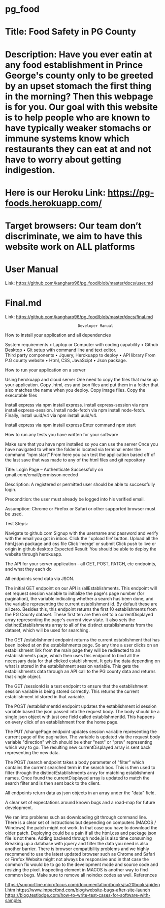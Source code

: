 # pg_food
# Title: Food Safety in PG County

# Description: Have you ever eatin at any food establishment in Prince George's county only to be greeted by an upset stomach the first thing in the morning? Then this webpage is for you. Our goal with this website is to help people who are known to have typically weaker stomachs or immune systems know which restaurants they can eat at and not have to worry about getting indigestion.

# Here is our Heroku Link: https://pg-foods.herokuapp.com/

# Target browsers: Our team don’t discriminate, we aim to have this website work on ALL platforms

# User Manual
Link: https://github.com/kangharo96/pg_food/blob/master/docs/user.md

# Final.md
Link: https://github.com/kangharo96/pg_food/blob/master/docs/final.md

                      				 Developer Manual

How to install your application and all dependencies

System requirements
•	 Laptop or Computer with coding capability
•	 Github Desktop
•	 Git setup with command line and text editor. 		
Third party components
•	Jquery, Herokuapp to deploy
•	API library From P.G county website
•	Html, CSS, JavaScipt
•	Json package.

How to run your application on a server

Using herokuapp and cloud server
One need to copy the files that make up your application.
Copy .html, css and json files and put them in a folder that also matches the name when you deploy.
Copy image files.
Copy the executable files

Install express via npm install express. install express-session via npm install express-session. Install node-fetch via npm install node-fetch. Finally, install uuid/v4 via npm install uuid/v4.

Install express via npm install express
Enter command npm start


How to run any tests you have written for your software

Make sure that you have npm installed so you can use the server
Once you have navigated to where the folder is located via terminal enter the command “npm start”
From here you can test the application based off of the last save that was made to any of the html files and git repository

Title: Login Page – Authenticate Successfully on gmail.com/email/permisson needed

Description: A registered or permitted user should be able to successfully login.

Precondition: the user must already be logged into his verified email.

Assumption: Chrome or Firefox or Safari or other supported browser must be used.

Test Steps:

Navigate to github.com
Signup with the username and password and verify with the email you got in inbox.
Click the ‘ upload file’ button.
Upload all the html,json package and css file
Click ‘merge’ or submit
Click push to live or origin in github desktop
Expected Result: You should be able to deploy the website through herokuapp.

The API for your server application - all GET, POST, PATCH, etc endpoints, and what they each do

All endpoints send data via JSON.

The initial GET endpoint on our API is /allEstablishments. This endpoint will set request session variable to initialize the page's page number (for pagination), the variable indicating whether a search has been done, and the variable representing the current establishment id. By default these are all zero. Besides this, this endpoint returns the first 10 establishments from the PG County dataset. These first ten are then set to a currentDisplayed array representing the page's current view state. It also sets the distinctEstablishments array to all of the distinct establishments from the dataset, which will be used for searching.

The GET /establishment endpoint returns the current establishment that has been looked at on the establishments page. So any time a user clicks on an establishment link from the main page they will be redirected to an establishments page, which then uses this endpoint to bind all the necessary data for that clicked establishment. It gets the data depending on what is stored in the establishment session variable. This gets the establishments data through an API call to the PG county data and returns that single object.

The GET /sessionId is a test endpoint to ensure that the establishment session variable is being stored correctly. This returns the current establishment id stored in that variable.

The POST /establishmentId endpoint updates the establishment id session variable based the json passed into the request body. The body should be a single json object with just one field called establishmentId. This happens on every click of an establishment from the home page.

The PUT /changePage endpoint updates session variable representing the current page of the pagination. The variable is updated via the request body variable "direction" which should be either "next" or "prev" representing which way to go. The resulting new currentDisplayed array is sent back representing the new data.

The POST /search endpoint takes a body parameter of "filter" which contains the current searched term in the search box. This is then used to filter through the distinctEstablishments array for matching establishment names. Once found the currentDisplayed array is updated to match the search filter and is then sent back to the client.

All endpoints return data as json objects in an array under the "data" field. 


A clear set of expectations around known bugs and a road-map for future development.

We ran into problems such as downloading git through command line. There is a clear set of instructions but depending on computers (MACOS / Windows) the patch might not work.
In that case you have to download the older patch.
Deploying could be a pain if all the html,css and package json file is not there.
Adding backend through node.js is also time consuming
Breaking up a database with jquery and filter the data you need is also another barrier.
There is browser compatibility problems and we highly recommend to use the latest updated browser such as Chrome and Safari or Firefox
Website might not always be responsive and in that case the common fix would be to go to the development mode and source code and resizing the pixel.
Inspecting element in MACOS is another way to find common bugs.
Make sure to remove all noindex codes as well.
				References

https://supportline.microfocus.com/documentation/books/sx20books/pidepl.htm
https://www.impactbnd.com/blog/website-bugs-after-site-launch
https://blog.testlodge.com/how-to-write-test-cases-for-software-with-sample/
